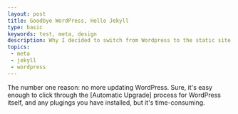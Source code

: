 ```yaml
---
layout: post
title: Goodbye WordPress, Hello Jekyll
type: basic
keywords: test, meta, design
description: Why I decided to switch from Wordpress to the static site generator jekyll.
topics:
 - meta
 - jekyll
 - wordpress
---
```


The number one reason: no more updating WordPress. Sure, it's easy enough to click through the [Automatic Upgrade] process for WordPress itself, and any plugings you have installed, but it's time-consuming.
